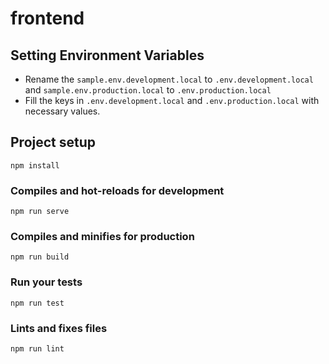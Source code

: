 # frontend

## Setting Environment Variables
* Rename the `sample.env.development.local` to `.env.development.local` and `sample.env.production.local` to `.env.production.local`
* Fill the keys in `.env.development.local` and `.env.production.local` with necessary values.

## Project setup
```
npm install
```

### Compiles and hot-reloads for development
```
npm run serve
```

### Compiles and minifies for production
```
npm run build
```

### Run your tests
```
npm run test
```

### Lints and fixes files
```
npm run lint
```
